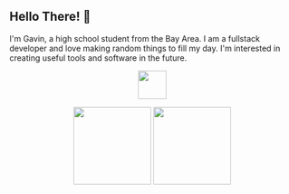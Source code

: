## Hello There! 👋

I'm Gavin, a high school student from the Bay Area. I am a fullstack developer and love making random things to fill my day. I'm interested in creating useful tools and software in the future.
 <p align="center">
<img height="50px" src="https://skillicons.dev/icons?i=java,nodejs,py,ts,aws,html,react,mongodb,figma,discord,react,lua" />
 </p>
 <p align="center">
        <img height="137px" src="https://github-readme-streak-stats.herokuapp.com?user=gavinostler&theme=github-dark-blue&hide_border=false" />
   <img height="137px" src="https://github-readme-stats.vercel.app/api?username=gavinostler&show_icons=true&theme=github_dark" />
    </p>
